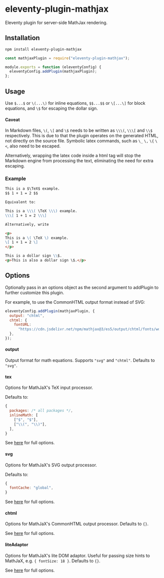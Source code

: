 # eleventy-plugin-mathjax

Eleventy plugin for server-side MathJax rendering.

## Installation

```sh
npm install eleventy-plugin-mathjax
```

```js
const mathjaxPlugin = require("eleventy-plugin-mathjax");

module.exports = function (eleventyConfig) {
  eleventyConfig.addPlugin(mathjaxPlugin);
};
```

## Usage

Use `$...$` or `\(...\)` for inline equations,
`$$...$$` or `\[...\]` for block equations,
and `\$` for escaping the dollar sign.

#### Caveat

In Markdown files, `\(`, `\[` and `\$` needs to be written as `\\\(`, `\\\[` and `\\$` respectively.
This is due to that the plugin operates on the generated HTML, not directly on the source file.
Symbolic latex commands, such as `\_` `\,` `\{` `\<`, also need to be escaped.

Alternatively, wrapping the latex code inside a html tag will stop the Markdown engine from processing the text,
eliminating the need for extra escaping.

### Example

```md
This is a $\TeX$ example.
$$ 1 + 1 = 2 $$

Equivalent to:

This is a \\\( \TeX \\\) example.
\\\[ 1 + 1 = 2 \\\]

Alternatively, write

<p>
This is a \( \TeX \) example.
\[ 1 + 1 = 2 \]
</p>

This is a dollar sign \\$.
<p>This is also a dollar sign \$.</p>
```

## Options

Optionally pass in an options object as the second argument to addPlugin to further customize this plugin.

For example, to use the CommonHTML output format instead of SVG:

```js
eleventyConfig.addPlugin(mathjaxPlugin, {
  output: "chtml",
  chtml: {
    fontURL:
      "https://cdn.jsdelivr.net/npm/mathjax@3/es5/output/chtml/fonts/woff-v2",
  },
});
```

#### output

Output format for math equations. Supports `"svg"` and `"chtml"`. Defaults to `"svg"`.

#### tex

Options for MathJaX's TeX input processor.

Defaults to:

```js
{
  packages: /* all packages */,
  inlineMath: [
    ["$", "$"],
    ["\\(", "\\)"],
  ],
}
```

See [here](https://docs.mathjax.org/en/latest/options/input/tex.html) for full options.

#### svg

Options for MathJaX's SVG output processor.

Defaults to:

```js
{
  fontCache: "global",
}
```

See [here](https://docs.mathjax.org/en/latest/options/output/svg.html) for full options.

#### chtml

Options for MathJaX's CommonHTML output processor. Defaults to `{}`.

See [here](https://docs.mathjax.org/en/latest/options/output/chtml.html) for full options.

#### liteAdaptor

Options for MathJaX's lite DOM adaptor. Useful for passing size hints to MathJaX, e.g. `{ fontSize: 18 }`. Defaults to `{}`.

See [here](https://github.com/mathjax/MathJax-src/blob/master/ts/adaptors/liteAdaptor.ts) for full options.
